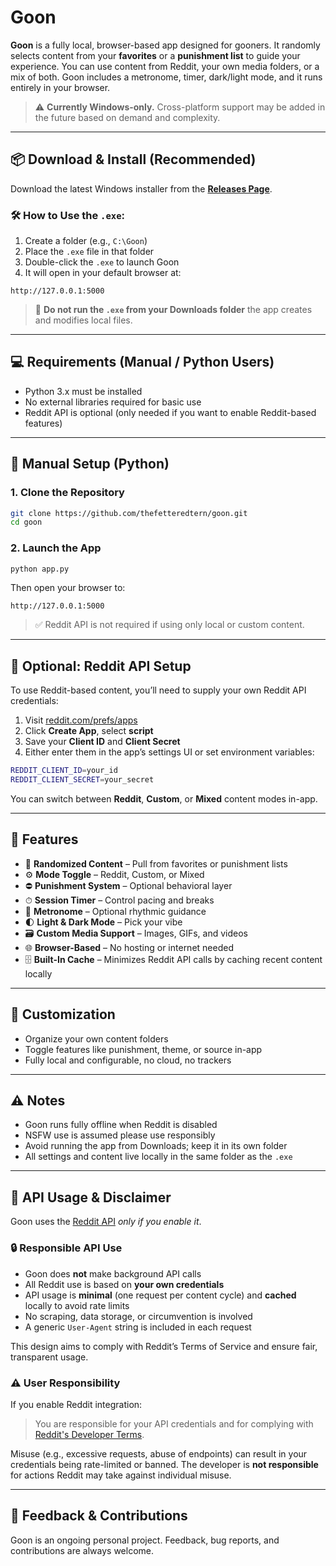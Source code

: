 # Goon

**Goon** is a fully local, browser-based app designed for gooners. It randomly selects content from your **favorites** or a **punishment list** to guide your experience. You can use content from Reddit, your own media folders, or a mix of both. Goon includes a metronome, timer, dark/light mode, and it runs entirely in your browser.

> ⚠️ **Currently Windows-only.**
> Cross-platform support may be added in the future based on demand and complexity.

---

## 📦 Download & Install (Recommended)

Download the latest Windows installer from the [**Releases Page**](https://github.com/thefetteredtern/goon/releases/latest).

### 🛠 How to Use the `.exe`:

1. Create a folder (e.g., `C:\Goon`)
2. Place the `.exe` file in that folder
3. Double-click the `.exe` to launch Goon
4. It will open in your default browser at:

```
http://127.0.0.1:5000
```

> 📌 **Do not run the `.exe` from your Downloads folder** the app creates and modifies local files.

---

## 💻 Requirements (Manual / Python Users)

* Python 3.x must be installed
* No external libraries required for basic use
* Reddit API is optional (only needed if you want to enable Reddit-based features)

---

## 🚀 Manual Setup (Python)

### 1. Clone the Repository

```bash
git clone https://github.com/thefetteredtern/goon.git
cd goon
```

### 2. Launch the App

```bash
python app.py
```

Then open your browser to:

```
http://127.0.0.1:5000
```

> ✅ Reddit API is not required if using only local or custom content.

---

## 🔑 Optional: Reddit API Setup

To use Reddit-based content, you’ll need to supply your own Reddit API credentials:

1. Visit [reddit.com/prefs/apps](https://www.reddit.com/prefs/apps)
2. Click **Create App**, select **script**
3. Save your **Client ID** and **Client Secret**
4. Either enter them in the app’s settings UI or set environment variables:

```bash
REDDIT_CLIENT_ID=your_id
REDDIT_CLIENT_SECRET=your_secret
```

You can switch between **Reddit**, **Custom**, or **Mixed** content modes in-app.

---

## 🔧 Features

* 🎯 **Randomized Content** – Pull from favorites or punishment lists
* ⚙️ **Mode Toggle** – Reddit, Custom, or Mixed
* ⛔ **Punishment System** – Optional behavioral layer
* ⏱ **Session Timer** – Control pacing and breaks
* 🎵 **Metronome** – Optional rhythmic guidance
* 🌓 **Light & Dark Mode** – Pick your vibe
* 🗃️ **Custom Media Support** – Images, GIFs, and videos
* 🌐 **Browser-Based** – No hosting or internet needed
* 🗄️ **Built-In Cache** – Minimizes Reddit API calls by caching recent content locally  
---

## 🧩 Customization

* Organize your own content folders
* Toggle features like punishment, theme, or source in-app
* Fully local and configurable, no cloud, no trackers

---

## ⚠️ Notes

* Goon runs fully offline when Reddit is disabled
* NSFW use is assumed please use responsibly
* Avoid running the app from Downloads; keep it in its own folder
* All settings and content live locally in the same folder as the `.exe`

---

## 🧾 API Usage & Disclaimer

Goon uses the [Reddit API](https://www.reddit.com/dev/api/) *only if you enable it*.

### 🔒 Responsible API Use

* Goon does **not** make background API calls
* All Reddit use is based on **your own credentials**
* API usage is **minimal** (one request per content cycle) and **cached** locally to avoid rate limits  
* No scraping, data storage, or circumvention is involved
* A generic `User-Agent` string is included in each request

This design aims to comply with Reddit’s Terms of Service and ensure fair, transparent usage.

### ⚠️ User Responsibility

If you enable Reddit integration:

> You are responsible for your API credentials and for complying with [Reddit's Developer Terms](https://www.redditinc.com/policies/developer-terms).

Misuse (e.g., excessive requests, abuse of endpoints) can result in your credentials being rate-limited or banned. The developer is **not responsible** for actions Reddit may take against individual misuse.

---

## 💬 Feedback & Contributions

Goon is an ongoing personal project. Feedback, bug reports, and contributions are always welcome.

